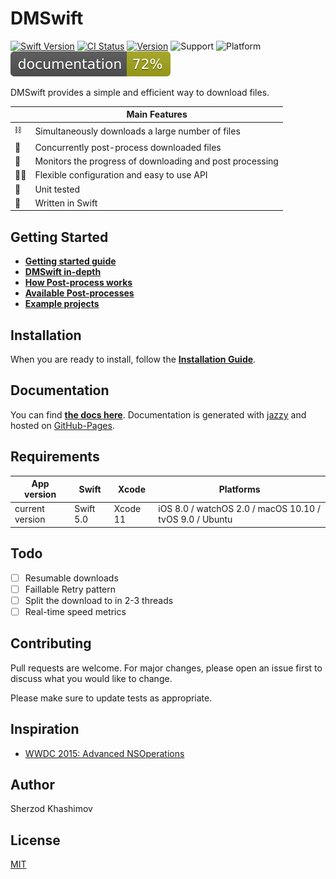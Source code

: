 # DMSwift


[![Swift Version](https://img.shields.io/badge/Swift-5-orange.svg)]()
[![CI Status](https://img.shields.io/travis/sh-khashimov/DMSwift.svg?style=flat)](https://travis-ci.org/sh-khashimov/RESegmentedControl)
[![Version](https://img.shields.io/cocoapods/v/DMSwift.svg?label=version)](https://cocoapods.org/pods/DMSwift)
![Support](https://img.shields.io/badge/supports-SPM%2C%20CocoaPods-green.svg)
![Platform](https://img.shields.io/badge/platforms-ios%20|%20osx%20|%20watchos%20|%20tvos%20|%20linux-lightgrey.svg?style=flat)
![Documentation](./docs/badge.svg?style=flat&sanitize=true)


DMSwift provides a simple and efficient way to download files.

| | Main Features |
|---|---|
| ⛓ | Simultaneously downloads a large number of files |
| 🚦 | Concurrently post-process downloaded files |
| 👮 | Monitors the progress of downloading and post processing |
| 🧘‍♂️ | Flexible configuration and easy to use API |
| 🧩 | Unit tested |
| 🚀 | Written in Swift |

## Getting Started
- [**Getting started guide**](/Documentation/GettingStarted.md)
- [**DMSwift in-depth**](/Documentation/DMSwift_inDepth.md)
- [**How Post-process works**](/Documentation/PostProcessing.md)
- [**Available Post-processes**](/Documentation/Available_PostProcesses.md)
- [**Example projects**](/Examples)

## Installation

When you are ready to install, follow the [**Installation Guide**](/Documentation/Installation.md).

## Documentation

You can find <a href="https://sh-khashimov.github.io/DMSwift/" target="_blank">**the docs here**</a>. Documentation is generated with [jazzy](https://github.com/realm/jazzy) and hosted on [GitHub-Pages](https://pages.github.com/).

<a name="h_requirements"></a>
## Requirements


| App version | Swift | Xcode | Platforms |
|---|---|---|---|
| current version | Swift 5.0 | Xcode 11 | iOS 8.0 / watchOS 2.0 / macOS 10.10 / tvOS 9.0 / Ubuntu |


<a name=“h_todo></a>
## Todo

- [ ] Resumable downloads
- [ ] Faillable Retry pattern
- [ ] Split the download to in 2-3 threads
- [ ] Real-time speed metrics

## Contributing
Pull requests are welcome. For major changes, please open an issue first to discuss what you would like to change.

Please make sure to update tests as appropriate.


## Inspiration

- [WWDC 2015: Advanced NSOperations](https://developer.apple.com/videos/play/wwdc2015/226/)

## Author

Sherzod Khashimov

## License
[MIT](https://choosealicense.com/licenses/mit/)